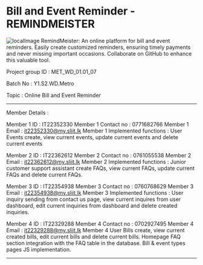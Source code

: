 # Bill and Event Reminder - REMINDMEISTER
![localImage](https://i.ibb.co/ScygN3G/image.png)
RemindMeister: An online platform for bill and event reminders. Easily create customized reminders, ensuring timely payments and never missing important occasions. Collaborate on GitHub to enhance this valuable tool.

Project group ID : MET_WD_01.01_07

Batch No : Y1.S2.WD.Metro

Topic : Online Bill and Event Reminder

------------------------------

Member Details :

Member 1 ID : IT22352330
Member 1 Contact no : 0771682766
Member 1 Email : it22352330@my.sliit.lk
Member 1 Implemented functions : User Events create, view current events, update current events and delete current events


Member 2 ID : IT22362612
Member 2 Contact no : 0761055538
Member 2 Email : it22362612@my.sliit.lk
Member 2 Implemented functions : Junior customer support assistant create FAQs, view current FAQs, update current FAQs and delete current FAQs.


Member 3 ID : IT22354938
Member 3 Contact no : 0760768629
Member 3 Email : it22354938@my.sliit.lk
Member 3 Implemented functions : User inquiry sending from contact us page, view current inquires from user dashboard, edit current inquiries from dashboard and delete created inquiries.


Member 4 ID : IT22329288
Member 4 Contact no : 0702927495
Member 4 Email : it22329288@my.sliit.lk
Member 4 User Bills create, view current created bills, edit current bills and delete current bills. Homepage FAQ section integration with the FAQ table in the database. Bill & event types pages JS implementation.


------------------------------
